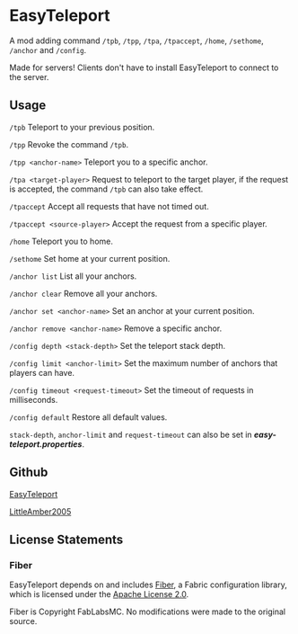 # EasyTeleport

A mod adding command `/tpb`, `/tpp`, `/tpa`, `/tpaccept`, `/home`, `/sethome`, `/anchor` and `/config`.

Made for servers! Clients don't have to install EasyTeleport to connect to the server.

## Usage

`/tpb` Teleport to your previous position.

`/tpp` Revoke the command `/tpb`.

`/tpp <anchor-name>` Teleport you to a specific anchor.

`/tpa <target-player>` Request to teleport to the target player, if the request is accepted, the
command `/tpb` can also take effect.

`/tpaccept` Accept all requests that have not timed out.

`/tpaccept <source-player>` Accept the request from a specific player.

`/home` Teleport you to home.

`/sethome` Set home at your current position.

`/anchor list` List all your anchors.

`/anchor clear` Remove all your anchors.

`/anchor set <anchor-name>` Set an anchor at your current position.

`/anchor remove <anchor-name>` Remove a specific anchor.

`/config depth <stack-depth>` Set the teleport stack depth.

`/config limit <anchor-limit>` Set the maximum number of anchors that players can have.

`/config timeout <request-timeout>` Set the timeout of requests in milliseconds.

`/config default` Restore all default values.

`stack-depth`, `anchor-limit` and `request-timeout` can also be set in **_easy-teleport.properties_**.

## Github

[EasyTeleport](https://github.com/LittleAmber2005/EasyTeleport)

[LittleAmber2005](https://github.com/LittleAmber2005)

## License Statements

### Fiber

EasyTeleport depends on and includes [Fiber](https://github.com/FabLabsMC/fiber), a Fabric configuration library, which
is licensed under the [Apache License 2.0](https://github.com/FabLabsMC/fiber/blob/master/LICENSE).

Fiber is Copyright FabLabsMC. No modifications were made to the original source.
